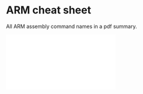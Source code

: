 # ARM cheat sheet

All ARM assembly command names in a pdf summary.


![Preview](/arm-cheatsheet.pdf)
